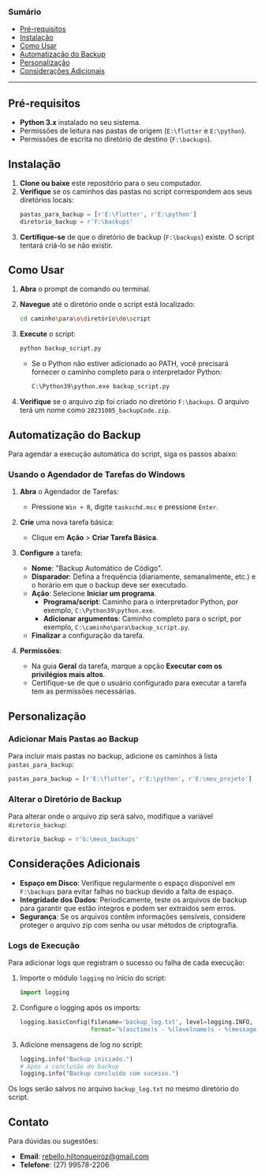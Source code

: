 ### Sumário

- [Pré-requisitos](#pré-requisitos)
- [Instalação](#instalação)
- [Como Usar](#como-usar)
- [Automatização do Backup](#automatização-do-backup)
- [Personalização](#personalização)
- [Considerações Adicionais](#considerações-adicionais)

---

## Pré-requisitos

- **Python 3.x** instalado no seu sistema.
- Permissões de leitura nas pastas de origem (`E:\flutter` e `E:\python`).
- Permissões de escrita no diretório de destino (`F:\backups`).

## Instalação

1. **Clone ou baixe** este repositório para o seu computador.
2. **Verifique** se os caminhos das pastas no script correspondem aos seus diretórios locais:
   ```python
   pastas_para_backup = [r'E:\flutter', r'E:\python']
   diretorio_backup = r'F:\backups'
   ```
3. **Certifique-se** de que o diretório de backup (`F:\backups`) existe. O script tentará criá-lo se não existir.

## Como Usar

1. **Abra** o prompt de comando ou terminal.

2. **Navegue** até o diretório onde o script está localizado:
   ```bash
   cd caminho\para\o\diretório\do\script
   ```

3. **Execute** o script:
   ```bash
   python backup_script.py
   ```
   - Se o Python não estiver adicionado ao PATH, você precisará fornecer o caminho completo para o interpretador Python:
     ```bash
     C:\Python39\python.exe backup_script.py
     ```

4. **Verifique** se o arquivo zip foi criado no diretório `F:\backups`. O arquivo terá um nome como `20231005_backupCode.zip`.

## Automatização do Backup

Para agendar a execução automática do script, siga os passos abaixo:

### Usando o Agendador de Tarefas do Windows

1. **Abra** o Agendador de Tarefas:
   - Pressione `Win + R`, digite `taskschd.msc` e pressione `Enter`.

2. **Crie** uma nova tarefa básica:
   - Clique em **Ação** > **Criar Tarefa Básica**.

3. **Configure** a tarefa:
   - **Nome**: "Backup Automático de Código".
   - **Disparador**: Defina a frequência (diariamente, semanalmente, etc.) e o horário em que o backup deve ser executado.
   - **Ação**: Selecione **Iniciar um programa**.
     - **Programa/script**: Caminho para o interpretador Python, por exemplo, `C:\Python39\python.exe`.
     - **Adicionar argumentos**: Caminho completo para o script, por exemplo, `C:\caminho\para\backup_script.py`.
   - **Finalizar** a configuração da tarefa.

4. **Permissões**:
   - Na guia **Geral** da tarefa, marque a opção **Executar com os privilégios mais altos**.
   - Certifique-se de que o usuário configurado para executar a tarefa tem as permissões necessárias.

## Personalização

### Adicionar Mais Pastas ao Backup

Para incluir mais pastas no backup, adicione os caminhos à lista `pastas_para_backup`:
```python
pastas_para_backup = [r'E:\flutter', r'E:\python', r'E:\meu_projeto']
```

### Alterar o Diretório de Backup

Para alterar onde o arquivo zip será salvo, modifique a variável `diretorio_backup`:
```python
diretorio_backup = r'G:\meus_backups'
```

## Considerações Adicionais

- **Espaço em Disco**: Verifique regularmente o espaço disponível em `F:\backups` para evitar falhas no backup devido a falta de espaço.
- **Integridade dos Dados**: Periodicamente, teste os arquivos de backup para garantir que estão íntegros e podem ser extraídos sem erros.
- **Segurança**: Se os arquivos contêm informações sensíveis, considere proteger o arquivo zip com senha ou usar métodos de criptografia.

### Logs de Execução

Para adicionar logs que registram o sucesso ou falha de cada execução:

1. Importe o módulo `logging` no início do script:
   ```python
   import logging
   ```

2. Configure o logging após os imports:
   ```python
   logging.basicConfig(filename='backup_log.txt', level=logging.INFO,
                       format='%(asctime)s - %(levelname)s - %(message)s')
   ```

3. Adicione mensagens de log no script:
   ```python
   logging.info("Backup iniciado.")
   # Após a conclusão do backup
   logging.info("Backup concluído com sucesso.")
   ```

Os logs serão salvos no arquivo `backup_log.txt` no mesmo diretório do script.

## Contato

Para dúvidas ou sugestões:

- **Email**: rebello.hiltonqueiroz@gmail.com
- **Telefone**: (27) 99578-2206
